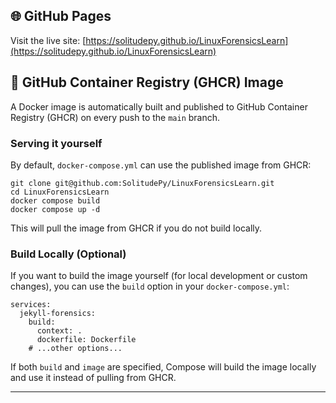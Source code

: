 ## 🌐 GitHub Pages
Visit the live site: [https://solitudepy.github.io/LinuxForensicsLearn](https://solitudepy.github.io/LinuxForensicsLearn)

## 🐳 GitHub Container Registry (GHCR) Image
A Docker image is automatically built and published to GitHub Container Registry (GHCR) on every push to the `main` branch.

### Serving it yourself
By default, `docker-compose.yml` can use the published image from GHCR:
```
git clone git@github.com:SolitudePy/LinuxForensicsLearn.git
cd LinuxForensicsLearn
docker compose build
docker compose up -d
```
This will pull the image from GHCR if you do not build locally.

### Build Locally (Optional)
If you want to build the image yourself (for local development or custom changes), you can use the `build` option in your `docker-compose.yml`:

```
services:
  jekyll-forensics:
    build:
      context: .
      dockerfile: Dockerfile
    # ...other options...
```

If both `build` and `image` are specified, Compose will build the image locally and use it instead of pulling from GHCR.

---